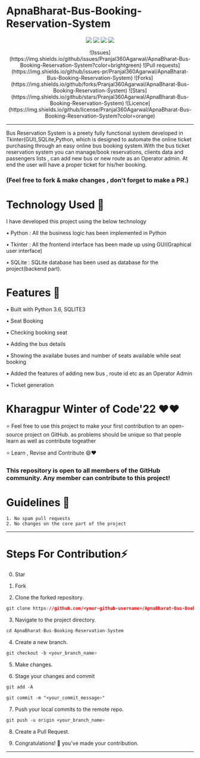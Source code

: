 # ApnaBharat-Bus-Booking-Reservation-System

<p align="center">
<a href="https://github.com/Pranjal360Agarwal/ApnaBharat-Bus-Booking-Reservation-System"><img src="https://img.shields.io/badge/Public%20Repo-%F0%9F%A4%8D-Green"></a>
<a href="https://github.com/Dragsters/Nutrihelp"><img src="https://img.shields.io/badge/Built%20by-developers%20%3C%2F%3E-0059b3"></a>
<a href="https://github.com/Dragsters/Nutrihelp"><img src="https://img.shields.io/static/v1.svg?label=Contributions&message=Welcome&color=yellow"></a>
<a href="https://github.com/Dragsters"><img src="https://img.shields.io/badge/maintenance-yes-brightgreen"></a>
</p>

<div align="center">
![Issues](https://img.shields.io/github/issues/Pranjal360Agarwal/ApnaBharat-Bus-Booking-Reservation-System?color=brightgreen)
![Pull requests](https://img.shields.io/github/issues-pr/Pranjal360Agarwal/ApnaBharat-Bus-Booking-Reservation-System)
![Forks](https://img.shields.io/github/forks/Pranjal360Agarwal/ApnaBharat-Bus-Booking-Reservation-System)
![Stars](https://img.shields.io/github/stars/Pranjal360Agarwal/ApnaBharat-Bus-Booking-Reservation-System)
![Licence](https://img.shields.io/github/license/Pranjal360Agarwal/ApnaBharat-Bus-Booking-Reservation-System?color=orange)

---
</div>

Bus Reservation System is a preety fully functional system developed in Tkinter(GUI),SQLite,Python, which is designed to automate the online ticket purchasing through an easy online bus booking system.With the bus ticket reservation system you can manage/book reservations, clients data and passengers lists , can add new bus or new route as an Operator admin. At end the user will have a proper ticket for his/her booking.     

### (Feel free to fork &amp; make changes , don't forget to make a PR.)

# Technology Used 🔭

I have developed this project using the below technology

• Python : All the business logic has been implemented in Python        

• Tkinter : All the frontend interface has been made up using GUI(Graphical user interface)       

• SQLite : SQLite database has been used as database for the project(backend part).  


# Features 🚀

• Built with Python 3.6, SQLITE3    

• Seat Booking      

• Checking booking seat   
 
• Adding the bus details   
 
• Showing the availabe buses and number of seats available while seat booking   
 
• Added the features of adding new bus , route id etc as an Operator Admin    

• Ticket generation         

# Kharagpur Winter of Code'22 ❤❤

:star: Feel free to use this project to make your first contribution to an open-source project on GitHub. as problems should be unique so that people learn as well as contribute togeather

:star: Learn , Revise and Contribute 😄❤

### This repository is open to all members of the GitHub community. Any member can contribute to this project!

# Guidelines 🙋‍

    1. No spam pull requests
    2. No changes on the core part of the project
    
---

# Steps For Contribution⚡

0. Star 

1. Fork 

2. Clone the forked repository.
```css
git clone https://github.com/<your-github-username>/ApnaBharat-Bus-Booking-Reservation-System
```
  
3. Navigate to the project directory.
```py
cd ApnaBharat-Bus-Booking-Reservation-System
```

4. Create a new branch.
```css
git checkout -b <your_branch_name>
```

5. Make changes.

6. Stage your changes and commit
```css
git add -A

git commit -m "<your_commit_message>"
```

7. Push your local commits to the remote repo.
```css
git push -u origin <your_branch_name>
```

8. Create a Pull Request.

9. Congratulations! 🎉 you've made your contribution.


---





